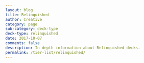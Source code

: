 ```yaml
---
layout: blog
title: Relinquished
author: Creative
category: page
sub-category: deck-type
deck-type: relinquished
date: 2017-10-07
comments: false
description: In depth information about Relinquished decks.
permalink: /tier-list/relinquished/
---
```









